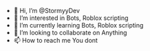 - 👋 Hi, I’m @StormyyDev
- 👀 I’m interested in Bots, Roblox scripting
- 🌱 I’m currently learning Bots, Roblox scripting
- 💞️ I’m looking to collaborate on Anything
- 📫 How to reach me You dont

